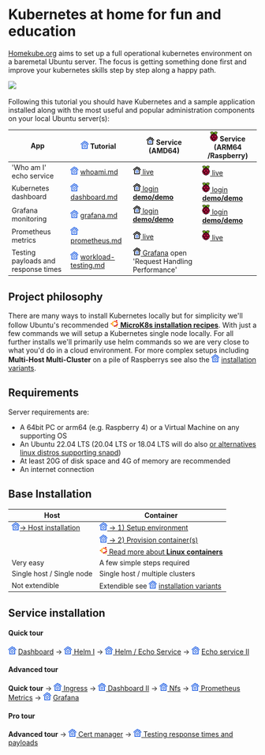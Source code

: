 # Kubernetes at home for fun and education

[Homekube.org](https://homekube.org) aims to set up a full operational kubernetes environment on a baremetal Ubuntu server. 
The focus is getting something done first and improve your kubernetes skills step by step along a happy path.  

![](docs/images/Rasberry-Pi4-Stack.jpg)

Following this tutorial you should have Kubernetes and a sample application installed 
along with the most useful and popular administration components on your local Ubuntu server(s):

| App |![](docs/images/ico/color/homekube_16.png) Tutorial| ![](docs/images/ico/color/homekube_link_16.png) Service (AMD64)                                                            | ![](docs/images/ico/color/raspi_20.png) Service (ARM64 /Raspberry) |
|--------|--------|----------------------------------------------------------------------------------------------------------------------------|---------|
| 'Who am I' echo service  |![](docs/images/ico/color/homekube_16.png) [whoami.md](docs/whoami.md) | [![](docs/images/ico/color/homekube_link_16.png) live](https://whoami.homekube.org)                                        | [![](docs/images/ico/color/raspi_20.png) live](https://whoami.pi.homekube.org)|
| Kubernetes dashboard |![](docs/images/ico/color/homekube_16.png) [dashboard.md](docs/dashboard.md)| [![](docs/images/ico/color/homekube_link_16.png) login **demo/demo**](https://dashboard.homekube.org/#/pod?namespace=_all) | [![](docs/images/ico/color/raspi_20.png) login **demo/demo**](https://dashboard.pi.homekube.org/#/pod?namespace=_all) | 
| Grafana monitoring |![](docs/images/ico/color/homekube_16.png) [grafana.md](docs/grafana.md)| [![](docs/images/ico/color/homekube_link_16.png) login **demo/demo**](https://grafana.homekube.org)                        | [![](docs/images/ico/color/raspi_20.png) login **demo/demo**](https://grafana.pi.homekube.org) | 
| Prometheus metrics |![](docs/images/ico/color/homekube_16.png) [prometheus.md](docs/prometheus.md)| [![](docs/images/ico/color/homekube_link_16.png) live](https://prometheus.homekube.org)                                    |[![](docs/images/ico/color/raspi_20.png) live](https://prometheus.pi.homekube.org)| 
| Testing payloads and response times |![](docs/images/ico/color/homekube_16.png) [workload-testing.md](docs/workload-testing.md)| [![](docs/images/ico/color/homekube_link_16.png) Grafana](https://grafana.homekube.org) open 'Request Handling Performance' | 


## Project philosophy
There are many ways to install Kubernetes locally but for simplicity we'll follow Ubuntu's recommended [![](docs/images/ico/color/ubuntu_16.png) **MicroK8s installation recipes**](https://microk8s.io/docs).
With just a few commands we will setup a Kubernetes single node locally. For all further installs we'll primarily use helm commands so we are very close to what you'd do in a cloud environment.
For more complex setups including **Multi-Host Multi-Cluster** on a pile of Raspberrys see also the ![](docs/images/ico/color/homekube_16.png) [installation variants](docs/inst_readme.md).

## Requirements
Server requirements are:

* A 64bit PC or arm64 (e.g. Raspberry 4) or a Virtual Machine on any supporting OS
* An Ubuntu 22.04 LTS (20.04 LTS or 18.04 LTS will do also [or alternatives linux distros supporting snapd](https://snapcraft.io/docs/installing-snapd))
* At least 20G of disk space and 4G of memory are recommended
* An internet connection

## Base Installation

| Host                                                                                   | Container                                                                                                      |
|----------------------------------------------------------------------------------------|----------------------------------------------------------------------------------------------------------------|
| ![](docs/images/ico/color/homekube_16.png)[-> Host installation](docs/installation.md) | ![](docs/images/ico/color/homekube_16.png)[ -> 1) Setup environment](docs/inst_microk8s-lxc-macvlan.md)        |
|                                                                                        | ![](docs/images/ico/color/homekube_16.png)[ -> 2) Provision container(s)](docs/inst_provision-microk8s-lxc.md) |
|                                                                                        | [![](docs/images/ico/color/ubuntu_16.png) Read more about **Linux containers**](https://linuxcontainers.org)   |
| Very easy                                                                              | A few simple steps required                                                                                    |
| Single host / Single node                                                              | Single host / multiple clusters                                                                                |
| Not extendible                                                                         | Extendible see ![](docs/images/ico/color/homekube_16.png) [ installation variants](docs/inst_readme.md)        |

## Service installation

#### Quick tour

![](docs/images/ico/color/homekube_16.png) [ Dashboard](docs/dashboard.md) ->
![](docs/images/ico/color/homekube_16.png)[ Helm I](docs/helm.md) ->
![](docs/images/ico/color/homekube_16.png)[ Helm / Echo Service](docs/helm-basics.md) ->
![](docs/images/ico/color/homekube_16.png) [ Echo service II](docs/whoami.md) 

#### Advanced tour
**Quick tour** ->
![](docs/images/ico/color/homekube_16.png)[ Ingress](docs/ingress.md) ->
![](docs/images/ico/color/homekube_16.png)[ Dashboard II](docs/dashboard-auth.md) ->
![](docs/images/ico/color/homekube_16.png)[ Nfs](docs/nfs.md) ->
![](docs/images/ico/color/homekube_16.png)[ Prometheus Metrics](docs/prometheus.md) ->
![](docs/images/ico/color/homekube_16.png) [ Grafana](docs/grafana.md)

#### Pro tour
**Advanced tour** ->
![](docs/images/ico/color/homekube_16.png)[ Cert manager](docs/cert-manager.md) ->
![](docs/images/ico/color/homekube_16.png)[ Testing response times and payloads](docs/workload-testing.md)

